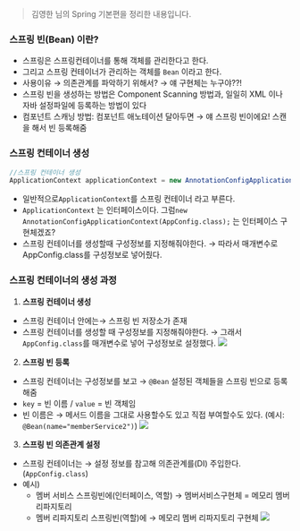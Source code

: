 > 김영한 님의 Spring 기본편을 정리한 내용입니다.

### 스프링 빈(Bean) 이란?

- 스프링은 스프링컨테이너를 통해 객체를 관리한다고 한다.
- 그리고 스프링 컨테이너가 관리하는 객체를 `Bean` 이라고 한다.
- 사용이유 → 의존관계를 파악하기 위해서? → 얘 구현체는 누구야??!
- 스프링 빈을 생성하는 방법은 Component Scanning 방법과, 일일히 XML 이나 자바 설정파일에 등록하는 방법이 있다
- 컴포넌트 스캐닝 방법: 컴포넌트 애노테이션 달아두면 → 얘 스프링 빈이에요! 스캔을 해서 빈 등록해줌


### 스프링 컨테이너 생성

```java
//스프링 컨테이너 생성
ApplicationContext applicationContext = new AnnotationConfigApplicationContext(AppConfig.class);
```

- 일반적으로`ApplicationContext`를 스프링 컨테이너 라고 부른다.
- `ApplicationContext` 는 인터페이스이다.  그럼`new AnnotationConfigApplicationContext(AppConfig.class);` 는 인터페이스 구현체겠죠?
- 스프링 컨테이너를 생성할때 구성정보를 지정해줘야한다. → 따라서 매개변수로 AppConfig.class를 구성정보로 넣어줬다.

### 스프링 컨테이너의 생성 과정

1. **스프링 컨테이너 생성**
- 스프링 컨테이너 안에는→ 스프링 빈 저장소가 존재
- 스프링 컨테이너를 생성할 때 구성정보를 지정해줘야한다. → 그래서 `AppConfig.class`를 매개변수로 넣어 구성정보로 설정했다.
![](https://velog.velcdn.com/images/siontext/post/9ad12a3b-bbb6-4df5-bf95-f8f5066fe8bc/image.png)


2.  **스프링 빈 등록**
- 스프링 컨테이너는 구성정보를 보고 → `@Bean`  설정된 객체들을 스프링 빈으로 등록해줌
- `key` = 빈 이름 / `value` = 빈 객체임
- 빈 이름은 → 메서드 이름을 그대로 사용할수도 있고 직접 부여할수도 있다.
(예시: `@Bean(name="memberService2")`)
![](https://velog.velcdn.com/images/siontext/post/52813ea9-8c71-47c4-b051-434dbfce3f65/image.png)

3.  **스프링 빈 의존관계 설정** 
- 스프링 컨테이너는 → 설정 정보를 참고해 의존관계를(DI) 주입한다. (`AppConfig.class`)
- 예시)
    - 멤버 서비스 스프링빈에(인터페이스, 역할) → 멤버서비스구현체 = 메모리 멤버 리파지토리
    - 멤버 리파지토리 스프링빈(역할)에 → 메모리 멤버 리파지토리 구현체
    ![](https://velog.velcdn.com/images/siontext/post/ce18401e-94e5-4bb8-a64e-c2401dd00279/image.png)
